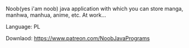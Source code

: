 Noob(yes i'am noob) java application with which you can store manga, manhwa, manhua, anime, etc. At work...

Language: PL

Downlaod: https://www.patreon.com/NoobJavaPrograms
